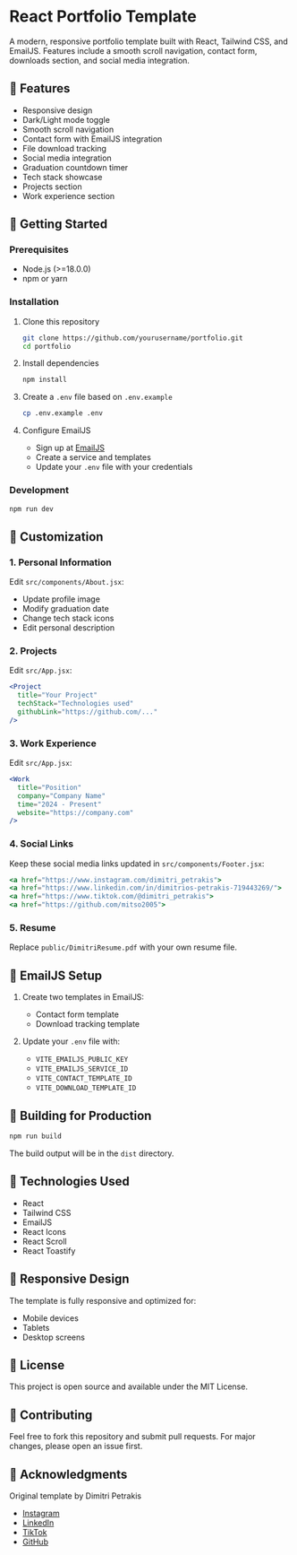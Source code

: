 # React Portfolio Template

A modern, responsive portfolio template built with React, Tailwind CSS, and EmailJS. Features include a smooth scroll navigation, contact form, downloads section, and social media integration.

## 🌟 Features

- Responsive design
- Dark/Light mode toggle
- Smooth scroll navigation
- Contact form with EmailJS integration
- File download tracking
- Social media integration
- Graduation countdown timer
- Tech stack showcase
- Projects section
- Work experience section

## 🚀 Getting Started

### Prerequisites

- Node.js (>=18.0.0)
- npm or yarn

### Installation

1. Clone this repository
   ```bash
   git clone https://github.com/yourusername/portfolio.git
   cd portfolio
   ```

2. Install dependencies
   ```bash
   npm install
   ```

3. Create a `.env` file based on `.env.example`
   ```bash
   cp .env.example .env
   ```

4. Configure EmailJS
   - Sign up at [EmailJS](https://www.emailjs.com/)
   - Create a service and templates
   - Update your `.env` file with your credentials

### Development

```bash
npm run dev
```

## 📝 Customization

### 1. Personal Information
Edit `src/components/About.jsx`:
- Update profile image
- Modify graduation date
- Change tech stack icons
- Edit personal description

### 2. Projects
Edit `src/App.jsx`:
```jsx
<Project
  title="Your Project"
  techStack="Technologies used"
  githubLink="https://github.com/..."
/>
```

### 3. Work Experience
Edit `src/App.jsx`:
```jsx
<Work
  title="Position"
  company="Company Name"
  time="2024 - Present"
  website="https://company.com"
/>
```

### 4. Social Links
Keep these social media links updated in `src/components/Footer.jsx`:
```jsx
<a href="https://www.instagram.com/dimitri_petrakis">
<a href="https://www.linkedin.com/in/dimitrios-petrakis-719443269/">
<a href="https://www.tiktok.com/@dimitri_petrakis">
<a href="https://github.com/mitso2005">
```

### 5. Resume
Replace `public/DimitriResume.pdf` with your own resume file.

## 📧 EmailJS Setup

1. Create two templates in EmailJS:
   - Contact form template
   - Download tracking template

2. Update your `.env` file with:
   - `VITE_EMAILJS_PUBLIC_KEY`
   - `VITE_EMAILJS_SERVICE_ID`
   - `VITE_CONTACT_TEMPLATE_ID`
   - `VITE_DOWNLOAD_TEMPLATE_ID`

## 🎯 Building for Production

```bash
npm run build
```

The build output will be in the `dist` directory.

## 🔧 Technologies Used

- React
- Tailwind CSS
- EmailJS
- React Icons
- React Scroll
- React Toastify

## 📱 Responsive Design

The template is fully responsive and optimized for:
- Mobile devices
- Tablets
- Desktop screens

## 📄 License

This project is open source and available under the MIT License.

## 🤝 Contributing

Feel free to fork this repository and submit pull requests. For major changes, please open an issue first.

## 👏 Acknowledgments

Original template by Dimitri Petrakis
- [Instagram](https://www.instagram.com/dimitri_petrakis)
- [LinkedIn](https://www.linkedin.com/in/dimitrios-petrakis-719443269/)
- [TikTok](https://www.tiktok.com/@dimitri_petrakis)
- [GitHub](https://github.com/mitso2005)
